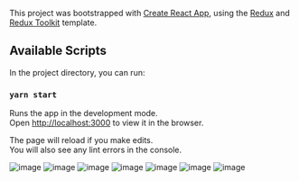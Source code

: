 This project was bootstrapped with [Create React App](https://github.com/facebook/create-react-app), using the [Redux](https://redux.js.org/) and [Redux Toolkit](https://redux-toolkit.js.org/) template.

## Available Scripts

In the project directory, you can run:

### `yarn start`

Runs the app in the development mode.<br />
Open [http://localhost:3000](http://localhost:3000) to view it in the browser.

The page will reload if you make edits.<br />
You will also see any lint errors in the console.

![image](https://user-images.githubusercontent.com/55313833/140252302-9b2289d0-86c5-4122-ab1a-990672fc4b9d.png)
![image](https://user-images.githubusercontent.com/55313833/140252346-ab8d765c-c143-47db-9204-5a4a25a1a9f9.png)
![image](https://user-images.githubusercontent.com/55313833/140252382-7b7d3bb3-7a22-4fe4-80ad-7d0f1424862f.png)
![image](https://user-images.githubusercontent.com/55313833/140252521-bc160b3b-ae56-4f17-bc28-c9dcfdcdffc9.png)
![image](https://user-images.githubusercontent.com/55313833/140252587-370b944b-2bda-4e82-808f-1626c974dcd9.png)
![image](https://user-images.githubusercontent.com/55313833/140252621-4c5edf34-3aa1-427f-8e28-afda1e435b1a.png)
![image](https://user-images.githubusercontent.com/55313833/140252750-38f334c0-bd6e-4cef-80cb-04db9939b1a2.png)

